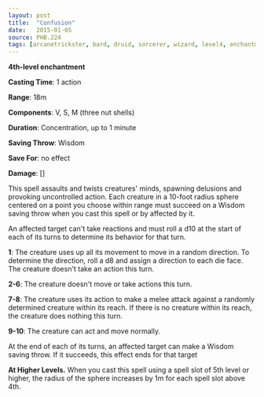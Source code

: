 ```yaml
---
layout: post
title:  "Confusion"
date:   2015-01-05
source: PHB.224
tags: [arcanetrickster, bard, druid, sorcerer, wizard, level4, enchantment]
---
```


**4th-level enchantment**

**Casting Time**: 1 action

**Range**: 18m

**Components**: V, S, M (three nut shells)

**Duration**: Concentration, up to 1 minute

**Saving Throw**: Wisdom

**Save For**: no effect

**Damage**: []

This spell assaults and twists creatures' minds, spawning delusions and provoking uncontrolled action. Each creature in a 10-foot radius sphere centered on a point you choose within range must succeed on a Wisdom saving throw when you cast this spell or by affected by it.

An affected target can't take reactions and must roll a d10 at the start of each of its turns to determine its behavior for that turn.

**1**: The creature uses up all its movement to move in a random direction. To determine the direction, roll a d8 and assign a direction to each die face. The creature doesn't take an action this turn.

**2-6**: The creature doesn't move or take actions this turn.

**7-8**: The creature uses its action to make a melee attack against a randomly determined creature within its reach. If there is no creature within its reach, the creature does nothing this turn.

**9-10**: The creature can act and move normally.

At the end of each of its turns, an affected target can make a Wisdom saving throw. If it succeeds, this effect ends for that target

**At Higher Levels.** When you cast this spell using a spell slot of 5th level or higher, the radius of the sphere increases by 1m for each spell slot above 4th.
